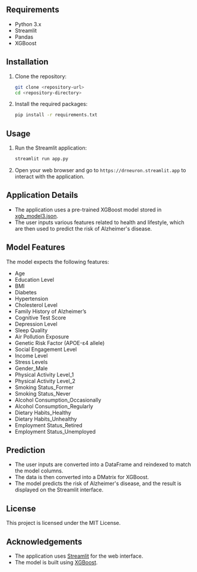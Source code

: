 
## Requirements

- Python 3.x
- Streamlit
- Pandas
- XGBoost

## Installation

1. Clone the repository:
    ```sh
    git clone <repository-url>
    cd <repository-directory>
    ```

2. Install the required packages:
    ```sh
    pip install -r requirements.txt
    ```

## Usage

1. Run the Streamlit application:
    ```sh
    streamlit run app.py
    ```

2. Open your web browser and go to `https://drneuron.streamlit.app` to interact with the application.

## Application Details

- The application uses a pre-trained XGBoost model stored in [xgb_model3.json](http://_vscodecontentref_/4).
- The user inputs various features related to health and lifestyle, which are then used to predict the risk of Alzheimer's disease.

## Model Features

The model expects the following features:

- Age
- Education Level
- BMI
- Diabetes
- Hypertension
- Cholesterol Level
- Family History of Alzheimer’s
- Cognitive Test Score
- Depression Level
- Sleep Quality
- Air Pollution Exposure
- Genetic Risk Factor (APOE-ε4 allele)
- Social Engagement Level
- Income Level
- Stress Levels
- Gender_Male
- Physical Activity Level_1
- Physical Activity Level_2
- Smoking Status_Former
- Smoking Status_Never
- Alcohol Consumption_Occasionally
- Alcohol Consumption_Regularly
- Dietary Habits_Healthy
- Dietary Habits_Unhealthy
- Employment Status_Retired
- Employment Status_Unemployed

## Prediction

- The user inputs are converted into a DataFrame and reindexed to match the model columns.
- The data is then converted into a DMatrix for XGBoost.
- The model predicts the risk of Alzheimer's disease, and the result is displayed on the Streamlit interface.

## License

This project is licensed under the MIT License.

## Acknowledgements

- The application uses [Streamlit](https://streamlit.io/) for the web interface.
- The model is built using [XGBoost](https://xgboost.readthedocs.io/).
